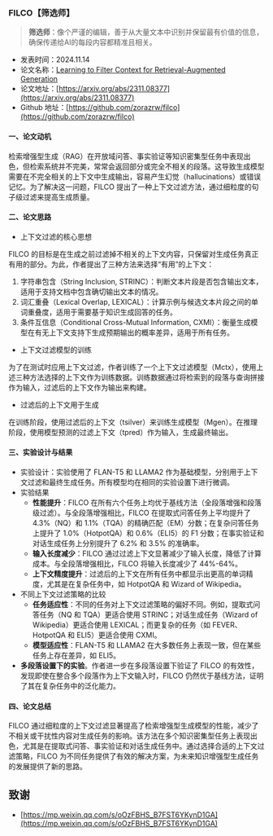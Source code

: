 ### FILCO【筛选师】
> **筛选师**：像个严谨的编辑，善于从大量文本中识别并保留最有价值的信息，确保传递给AI的每段内容都精准且相关。
>

* 发表时间：2024.11.14
* 论文名称：[Learning to Filter Context for Retrieval-Augmented Generation](https://arxiv.org/abs/2311.08377)
* 论文地址：[https://arxiv.org/abs/2311.08377](https://arxiv.org/abs/2311.08377)
* Github 地址：[https://github.com/zorazrw/filco](https://github.com/zorazrw/filco)

#### 一、论文动机

检索增强型生成（RAG）在开放域问答、事实验证等知识密集型任务中表现出色，但检索系统并不完美，常常会返回部分或完全不相关的段落。这导致生成模型需要在不完全相关的上下文中生成输出，容易产生幻觉（hallucinations）或错误记忆。为了解决这一问题，FILCO 提出了一种上下文过滤方法，通过细粒度的句子级过滤来提高生成质量。

#### 二、论文思路

- 上下文过滤的核心思想

FILCO 的目标是在生成之前过滤掉不相关的上下文内容，只保留对生成任务真正有用的部分。为此，作者提出了三种方法来选择“有用”的上下文：

1. 字符串包含（String Inclusion, STRINC）：判断文本片段是否包含输出文本，适用于支持文档中包含确切输出文本的情况。
2. 词汇重叠（Lexical Overlap, LEXICAL）：计算示例与候选文本片段之间的单词重叠度，适用于需要基于知识生成回答的任务。
3. 条件互信息（Conditional Cross-Mutual Information, CXMI）：衡量生成模型在有无上下文支持下生成预期输出的概率差异，适用于所有任务。

- 上下文过滤模型的训练

为了在测试时应用上下文过滤，作者训练了一个上下文过滤模型（Mctx），使用上述三种方法选择的上下文作为训练数据。训练数据通过将检索到的段落与查询拼接作为输入，过滤后的上下文作为输出来构建。

- 过滤后的上下文用于生成

在训练阶段，使用过滤后的上下文（tsilver）来训练生成模型（Mgen）。在推理阶段，使用模型预测的过滤上下文（tpred）作为输入，生成最终输出。

#### 三、实验设计与结果

- 实验设计：实验使用了 FLAN-T5 和 LLAMA2 作为基础模型，分别用于上下文过滤和最终生成任务。所有模型均在相同的实验设置下进行微调。
- 实验结果
  - **性能提升**：FILCO 在所有六个任务上均优于基线方法（全段落增强和段落级过滤）。与全段落增强相比，FILCO 在提取式问答任务上平均提升了 4.3%（NQ）和 1.1%（TQA）的精确匹配（EM）分数；在复杂问答任务上提升了 1.0%（HotpotQA）和 0.6%（ELI5）的 F1 分数；在事实验证和对话生成任务上分别提升了 6.2% 和 3.5% 的准确率。
  - **输入长度减少**：FILCO 通过过滤上下文显著减少了输入长度，降低了计算成本。与全段落增强相比，FILCO 将输入长度减少了 44%-64%。
  - **上下文精度提升**：过滤后的上下文在所有任务中都显示出更高的单词精度，尤其是在复杂任务中，如 HotpotQA 和 Wizard of Wikipedia。
- 不同上下文过滤策略的比较
  - **任务适应性**：不同的任务对上下文过滤策略的偏好不同。例如，提取式问答任务（NQ 和 TQA）更适合使用 STRINC；对话生成任务（Wizard of Wikipedia）更适合使用 LEXICAL；而更复杂的任务（如 FEVER、HotpotQA 和 ELI5）更适合使用 CXMI。
  - **模型适应性**：FLAN-T5 和 LLAMA2 在大多数任务上表现一致，但在某些任务上存在差异，如 ELI5。
- **多段落设置下的实验**。作者进一步在多段落设置下验证了 FILCO 的有效性，发现即使在整合多个段落作为上下文输入时，FILCO 仍然优于基线方法，证明了其在复杂任务中的泛化能力。

#### 四、论文总结

FILCO 通过细粒度的上下文过滤显著提高了检索增强型生成模型的性能，减少了不相关或干扰性内容对生成任务的影响。该方法在多个知识密集型任务上表现出色，尤其是在提取式问答、事实验证和对话生成任务中。通过选择合适的上下文过滤策略，FILCO 为不同任务提供了有效的解决方案，为未来知识增强型生成任务的发展提供了新的思路。

## 致谢

* [https://mp.weixin.qq.com/s/oOzFBHS_B7FST6YKynD1GA](https://mp.weixin.qq.com/s/oOzFBHS_B7FST6YKynD1GA)